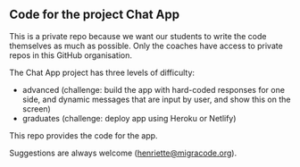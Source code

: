 ## Code for the project Chat App

This is a private repo because we want our students to write the code themselves as much as possible. Only the coaches have access to private repos in this GitHub organisation.

The Chat App project has three levels of difficulty: 
* advanced (challenge: build the app with hard-coded responses for one side, and dynamic messages that are input by user, and show this on the screen)
* graduates (challenge: deploy app using Heroku or Netlify)

This repo provides the code for the app.

Suggestions are always welcome (henriette@migracode.org). 